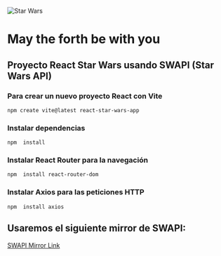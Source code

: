 ![Star Wars](https://static.wikia.nocookie.net/starwars/images/c/cc/Star-wars-logo-new-tall.jpg)

# May the forth be with you
## Proyecto React Star Wars usando SWAPI (Star Wars API)

### Para crear un nuevo proyecto React con Vite 

    npm create vite@latest react-star-wars-app

### Instalar dependencias 

    npm  install 

### Instalar React Router para la navegación 

    npm  install react-router-dom 

### Instalar Axios para las peticiones HTTP 

    npm  install axios 

## Usaremos el siguiente mirror de SWAPI:
[SWAPI Mirror Link](https://swapi.py4e.com/)

